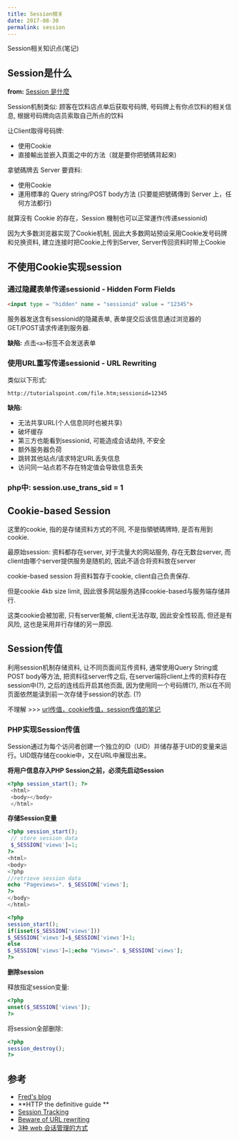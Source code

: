 ```yaml
---
title: Session相关
date: 2017-08-30
permalink: session
---
```


Session相关知识点(笔记)

<!-- more -->

## Session是什么

**from:** [Session 是什麼](http://fred-zone.blogspot.com/2014/01/web-session.html)

Session机制类似: 顾客在饮料店点单后获取号码牌, 号码牌上有你点饮料的相关信息, 根据号码牌向店员索取自己所点的饮料

让Client取得号码牌: 

- 使用Cookie
- 直接輸出並嵌入頁面之中的方法（就是要你把號碼背起來)

拿號碼牌去 Server 要資料:

- 使用Cookie
- 運用標準的 Query string/POST body方法
(只要能把號碼傳到 Server 上，任何方法都行)

就算沒有 Cookie 的存在，Session 機制也可以正常運作(传递sessionid)

因为大多数浏览器实现了Cookie机制, 因此大多数网站预设采用Cookie发号码牌和兑换资料, 建立连接时把Cookie上传到Server, Server传回资料时带上Cookie


## 不使用Cookie实现session

### 通过隐藏表单传递sessionid - Hidden Form Fields

```html
<input type = "hidden" name = "sessionid" value = "12345">
```

服务器发送含有sessionid的隐藏表单, 表单提交后该信息通过浏览器的GET/POST请求传递到服务器. 

**缺陷:** 点击`<a>`标签不会发送表单

### 使用URL重写传递sessionid - URL Rewriting

类似以下形式: 

`http://tutorialspoint.com/file.htm;sessionid=12345`

**缺陷:** 

- 无法共享URL(个人信息同时也被共享)
- 破坏缓存
- 第三方也能看到sessionid, 可能造成会话劫持, 不安全
- 额外服务器负荷
- 跳转其他站点/请求特定URL丢失信息
- 访问同一站点若不存在特定值会导致信息丢失

### php中: session.use_trans_sid = 1

## Cookie-based Session

这里的cookie, 指的是存储资料方式的不同, 不是指領號碼牌時, 是否有用到 cookie.

最原始session: 资料都存在server, 对于流量大的网站服务, 存在无数台server, 而client由哪个server提供服务是随机的, 因此不适合将资料放在server

cookie-based session 将资料暂存于cookie, client自己负责保存.

但是cookie 4kb size limit, 因此很多网站服务选择cookie-based与服务端存储并行.

这类cookie会被加密, 只有server能解, client无法存取, 因此安全性较高, 但还是有风险, 这也是采用并行存储的另一原因.

## Session传值

利用session机制存储资料, 让不同页面间互传资料, 通常使用Query String或POST body等方法, 把资料往server传之后, 在server端将client上传的资料存在session中(?), 之后的连线后开启其他页面, 因为使用同一个号码牌(?), 所以在不同页面依然能读到前一次存储于session的状态. (?)

不理解 >>> [url传值，cookie传值，session传值的笔记](http://3715444.blog.51cto.com/3705444/1060559)


### PHP实现Session传值

Session通过为每个访问者创建一个独立的ID（UID）并储存基于UID的变量来运行。UID既存储在cookie中，又在URL中展现出来。

**将用户信息存入PHP Session之前，必须先启动Session**

```php
<?php session_start(); ?>
 <html>
 <body></body>
 </html>
```

**存储Session变量**

```php
<?php session_start();
 // store session data
 $_SESSION['views']=1;
?>
<html>
<body>
<?php
//retrieve session data
echo "Pageviews=". $_SESSION['views'];
?>
</body>
</html>
```

```php
<?php
session_start();
if(isset($_SESSION['views']))
$_SESSION['views']=$_SESSION['views']+1;
else
$_SESSION['views']=1;echo "Views=". $_SESSION['views'];
?>
```

**删除session**

释放指定session变量:

```php
<?php 
unset($_SESSION['views']);
?>
```

将session全部删除:

```php
<?php
session_destroy();
?>
```

## 参考

- [Fred's blog](http://fred-zone.blogspot.com/)
- **HTTP the definitive guide **
- [Session Tracking](https://www.tutorialspoint.com/servlets/servlets-session-tracking.htm)
- [Beware of URL rewriting](http://www.javapractices.com/topic/TopicAction.do?Id=226)
- [3种 web 会话管理的方式](http://web.jobbole.com/89072/)